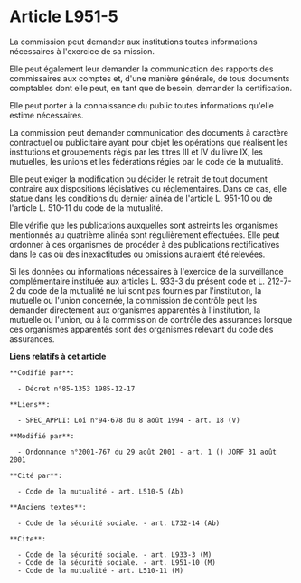 # Article L951-5

La commission peut demander aux institutions toutes informations nécessaires à l'exercice de sa mission.

Elle peut également leur demander la communication des rapports des commissaires aux comptes et, d'une manière générale, de
tous documents comptables dont elle peut, en tant que de besoin, demander la certification.

Elle peut porter à la connaissance du public toutes informations qu'elle estime nécessaires.

La commission peut demander communication des documents à caractère contractuel ou publicitaire ayant pour objet les
opérations que réalisent les institutions et groupements régis par les titres III et IV du livre IX, les mutuelles, les
unions et les fédérations régies par le code de la mutualité.

Elle peut exiger la modification ou décider le retrait de tout document contraire aux dispositions législatives ou
réglementaires. Dans ce cas, elle statue dans les conditions du dernier alinéa de l'article L. 951-10 ou de l'article L.
510-11 du code de la mutualité.

Elle vérifie que les publications auxquelles sont astreints les organismes mentionnés au quatrième alinéa sont régulièrement
effectuées. Elle peut ordonner à ces organismes de procéder à des publications rectificatives dans le cas où des
inexactitudes ou omissions auraient été relevées.

Si les données ou informations nécessaires à l'exercice de la surveillance complémentaire instituée aux articles L. 933-3 du
présent code et L. 212-7-2 du code de la mutualité ne lui sont pas fournies par l'institution, la mutuelle ou l'union
concernée, la commission de contrôle peut les demander directement aux organismes apparentés à l'institution, la mutuelle ou
l'union, ou à la commission de contrôle des assurances lorsque ces organismes apparentés sont des organismes relevant du code
des assurances.

**Liens relatifs à cet article**

	**Codifié par**:

	  - Décret n°85-1353 1985-12-17

	**Liens**:

	  - SPEC_APPLI: Loi n°94-678 du 8 août 1994 - art. 18 (V)

	**Modifié par**:

	  - Ordonnance n°2001-767 du 29 août 2001 - art. 1 () JORF 31 août 2001

	**Cité par**:

	  - Code de la mutualité - art. L510-5 (Ab)

	**Anciens textes**:

	  - Code de la sécurité sociale. - art. L732-14 (Ab)

	**Cite**:

	  - Code de la sécurité sociale. - art. L933-3 (M)
	  - Code de la sécurité sociale. - art. L951-10 (M)
	  - Code de la mutualité - art. L510-11 (M)
